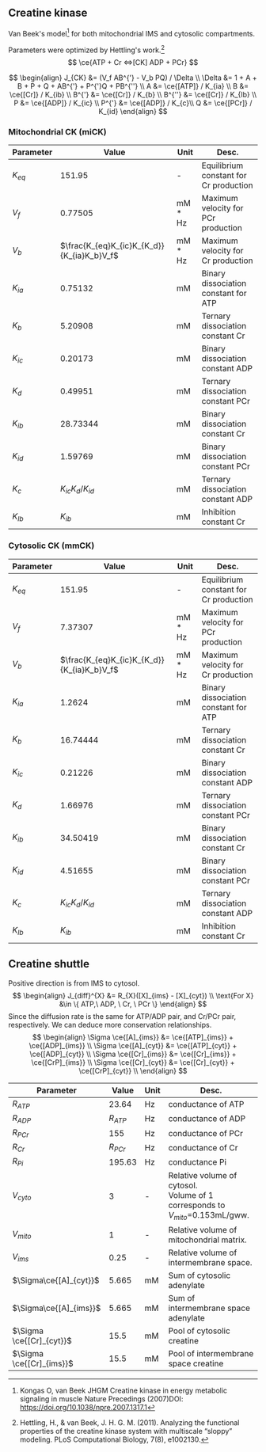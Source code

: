 ## Creatine kinase

Van Beek's model[^van Beek 2007] for both mitochondrial IMS and cytosolic compartments. 

Parameters were optimized by Hettling's work.[^Hettling2011]
$$
\ce{ATP + Cr <=>[CK] ADP + PCr}
$$

$$
\begin{align}
J_{CK} &= (V_f AB^{'} - V_b PQ) / \Delta  \\
\Delta &= 1 + A + B + P + Q + AB^{'} + P^{'}Q + PB^{''} \\
A &= \ce{[ATP]} / K_{ia}   \\
B &= \ce{[Cr]} / K_{ib}    \\
B^{'} &= \ce{[Cr]} / K_{b} \\
B^{''} &= \ce{[Cr]} / K_{Ib} \\
P &= \ce{[ADP]} / K_{ic}   \\
P^{'} &= \ce{[ADP]} / K_{c}\\
Q &= \ce{[PCr]} / K_{id}
\end{align}
$$

### Mitochondrial CK (miCK)
| Parameter | Value                                      | Unit    | Desc.                                  |
| --------- | ------------------------------------------ | ------- | -------------------------------------- |
| $K_{eq}$  | 151.95                                     | -       | Equilibrium constant for Cr production |
| $V_f$     | 0.77505                                    | mM * Hz | Maximum velocity for PCr production    |
| $V_b$     | $\frac{K_{eq}K_{ic}K_{K_d}}{K_{ia}K_b}V_f$ | mM * Hz | Maximum velocity for Cr production     |
| $K_{ia}$  | 0.75132                                    | mM      | Binary dissociation constant for ATP   |
| $K_b$     | 5.20908                                    | mM      | Ternary dissociation constant Cr       |
| $K_{ic}$  | 0.20173                                    | mM      | Binary dissociation constant ADP       |
| $K_{d}$   | 0.49951                                    | mM      | Ternary dissociation constant PCr      |
| $K_{ib}$  | 28.73344                                   | mM      | Binary dissociation constant Cr        |
| $K_{id}$  | 1.59769                                    | mM      | Binary dissociation constant PCr       |
| $K_{c}$   | $K_{ic}K_{d}/K_{id}$                       | mM      | Ternary dissociation constant ADP      |
| $K_{Ib}$  | $K_{ib}$                                   | mM      | Inhibition constant Cr                 |

### Cytosolic CK (mmCK)
| Parameter | Value                                      | Unit    | Desc.                                  |
| --------- | ------------------------------------------ | ------- | -------------------------------------- |
| $K_{eq}$  | 151.95                                     | -       | Equilibrium constant for Cr production |
| $V_f$     | 7.37307                                    | mM * Hz | Maximum velocity for PCr production    |
| $V_b$     | $\frac{K_{eq}K_{ic}K_{K_d}}{K_{ia}K_b}V_f$ | mM * Hz | Maximum velocity for Cr production     |
| $K_{ia}$  | 1.2624                                     | mM      | Binary dissociation constant for ATP   |
| $K_b$     | 16.74444                                   | mM      | Ternary dissociation constant Cr       |
| $K_{ic}$  | 0.21226                                    | mM      | Binary dissociation constant ADP       |
| $K_{d}$   | 1.66976                                    | mM      | Ternary dissociation constant PCr      |
| $K_{ib}$  | 34.50419                                   | mM      | Binary dissociation constant Cr        |
| $K_{id}$  | 4.51655                                    | mM      | Binary dissociation constant PCr       |
| $K_{c}$   | $K_{ic}K_{d}/K_{id}$                       | mM      | Ternary dissociation constant ADP      |
| $K_{Ib}$  | $K_{ib}$                                   | mM      | Inhibition constant Cr                 |

## Creatine shuttle

Positive direction is from IMS to cytosol.
$$
\begin{align}
J_{diff}^{X} &= R_{X}([X]_{ims} - [X]_{cyt})  \\
\text{For X} &\in \{ ATP,\ ADP, \ Cr, \ PCr \} 
\end{align}
$$
Since the diffusion rate is the same for ATP/ADP pair, and Cr/PCr pair, respectively. We can deduce more conservation relationships.
$$
\begin{align}
\Sigma \ce{[A]_{ims}} &= \ce{[ATP]_{ims}} + \ce{[ADP]_{ims}}  \\
\Sigma \ce{[A]_{cyt}} &= \ce{[ATP]_{cyt}} + \ce{[ADP]_{cyt}}  \\
\Sigma \ce{[Cr]_{ims}} &= \ce{[Cr]_{ims}} + \ce{[CrP]_{ims}}  \\
\Sigma \ce{[Cr]_{cyt}} &= \ce{[Cr]_{cyt}} + \ce{[CrP]_{cyt}}  \\
\end{align}
$$


| Parameter                | Value     | Unit | Desc.                                                        |
| ------------------------ | --------- | ---- | ------------------------------------------------------------ |
| $R_{ATP}$                | 23.64     | Hz   | conductance of ATP                                           |
| $R_{ADP}$                | $R_{ATP}$ | Hz   | conductance of ADP                                           |
| $R_{PCr}$                | 155       | Hz   | conductance of PCr                                           |
| $R_{Cr}$                 | $R_{PCr}$ | Hz   | conductance of Cr                                            |
| $R_{Pi}$                 | 195.63    | Hz   | conductance Pi                                               |
| $V_{cyto}$               | 3         | -    | Relative volume of cytosol. <br />Volume of 1 corresponds to $V_{mito}$=0.153mL/gww. |
| $V_{mito}$               | 1         | -    | Relative volume of mitochondrial matrix.                     |
| $V_{ims}$                | 0.25      | -    | Relative volume of intermembrane space.                      |
| $\Sigma\ce{[A]_{cyt}}$   | 5.665     | mM   | Sum of cytosolic adenylate                                   |
| $\Sigma\ce{[A]_{ims}}$   | 5.665     | mM   | Sum of intermembrane space adenylate                         |
| $\Sigma \ce{[Cr]_{cyt}}$ | 15.5      | mM   | Pool of cytosolic creatine                                   |
| $\Sigma \ce{[Cr]_{ims}}$ | 15.5      | mM   | Pool of intermembrane space creatine                         |



[^van Beek 2007]: Kongas O, van Beek JHGM Creatine kinase in energy metabolic signaling in muscle Nature Precedings (2007)DOI: https://doi.org/10.1038/npre.2007.1317.1

[^Hettling2011]: Hettling, H., & van Beek, J. H. G. M. (2011). Analyzing the functional properties of the creatine kinase system with multiscale “sloppy” modeling. PLoS Computational Biology, 7(8), e1002130.